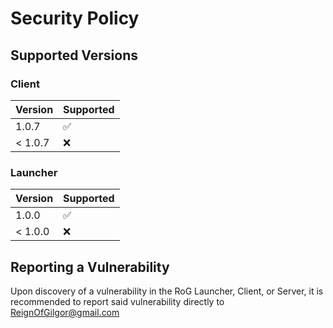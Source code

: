 # Security Policy

## Supported Versions

### Client
| Version   | Supported          |
| --------- | ------------------ |
| 1.0.7     | :white_check_mark: |
| < 1.0.7   | :x:                |

### Launcher
| Version   | Supported          |
| --------- | ------------------ |
| 1.0.0     | :white_check_mark: |
| < 1.0.0   | :x:                |

## Reporting a Vulnerability

Upon discovery of a vulnerability in the RoG Launcher, Client, or Server, it is
recommended to report said vulnerability directly to ReignOfGilgor@gmail.com
